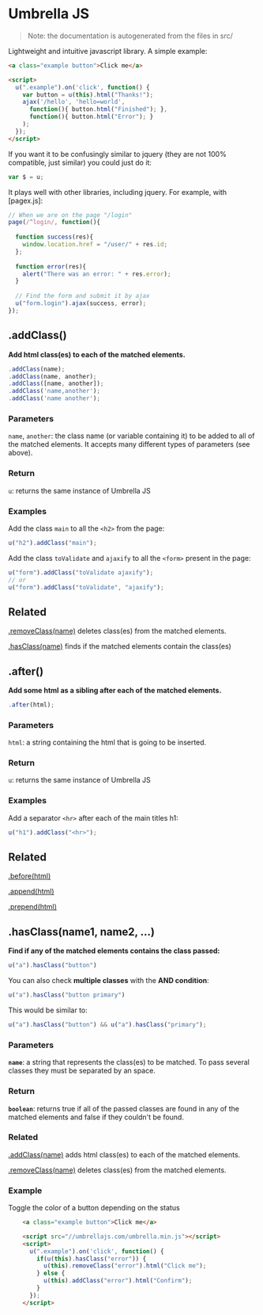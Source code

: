 # Umbrella JS

> Note: the documentation is autogenerated from the files in src/

Lightweight and intuitive javascript library. A simple example:

```html
<a class="example button">Click me</a>

<script>
  u(".example").on('click', function() {
    var button = u(this).html("Thanks!");
    ajax('/hello', 'hello=world',
      function(){ button.html("Finished"); },
      function(){ button.html("Error"); }
    );
  });
</script>
```

If you want it to be confusingly similar to jquery (they are not 100% compatible, just similar) you could just do it:

```js
var $ = u;
```


It plays well with other libraries, including jquery. For example, with [pagex.js]:

```js
// When we are on the page "/login"
page(/^login/, function(){
  
  function success(res){
    window.location.href = "/user/" + res.id;
  };
  
  function error(res){
    alert("There was an error: " + res.error);
  }
  
  // Find the form and submit it by ajax
  u("form.login").ajax(success, error);
});
```


## .addClass()

**Add html class(es) to each of the matched elements.**

```js
.addClass(name);
.addClass(name, another);
.addClass([name, another]);
.addClass('name,another');
.addClass('name another');
```

### Parameters

`name`, `another`: the class name (or variable containing it) to be added to all of the matched elements. It accepts many different types of parameters (see above).



### Return

`u`: returns the same instance of Umbrella JS



### Examples

Add the class `main` to all the `<h2>` from the page:

```js
u("h2").addClass("main");
```

Add the class `toValidate` and `ajaxify` to all the `<form>` present in the page:

```js
u("form").addClass("toValidate ajaxify");
// or
u("form").addClass("toValidate", "ajaxify");
```



## Related

[.removeClass(name)](#removeclass) deletes class(es) from the matched elements.

[.hasClass(name)](/docs/hasclass) finds if the matched elements contain the class(es)

## .after()

**Add some html as a sibling after each of the matched elements.**

```js
.after(html);
```


### Parameters

`html`: a string containing the html that is going to be inserted.



### Return

`u`: returns the same instance of Umbrella JS



### Examples

Add a separator `<hr>` after each of the main titles h1:

```js
u("h1").addClass("<hr>");
```



## Related

[.before(html)](#before)

[.append(html)](#append)

[.prepend(html)](#prepend)

## .hasClass(name1, name2, ...)

**Find if any of the matched elements contains the class passed:**

```js
u("a").hasClass("button")
```

You can also check **multiple classes** with the **AND condition**:

```js
u("a").hasClass("button primary")
```

This would be similar to:

```js
u("a").hasClass("button") && u("a").hasClass("primary");
```


### Parameters

**`name`**: a string that represents the class(es) to be matched. To pass several classes they must be separated by an space.



### Return

**`boolean`**: returns true if all of the passed classes are found in any of the matched elements and false if they couldn't be found.



### Related

[.addClass(name)](/docs/addclass) adds html class(es) to each of the matched elements.

[.removeClass(name)](/docs/removeclass) deletes class(es) from the matched elements.



### Example

Toggle the color of a button depending on the status

```html
    <a class="example button">Click me</a>

    <script src="//umbrellajs.com/umbrella.min.js"></script>
    <script>
      u(".example").on('click', function() {
        if(u(this).hasClass("error")) {
          u(this).removeClass("error").html("Click me");
        } else {
          u(this).addClass("error").html("Confirm");
        }
      });
    </script>
```